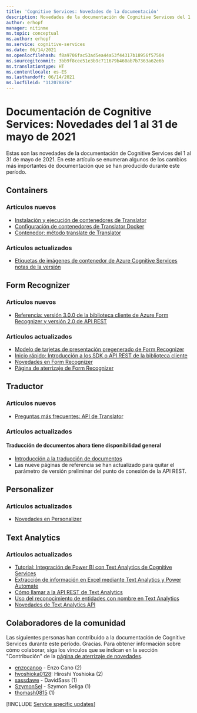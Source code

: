 ```yaml
---
title: 'Cognitive Services: Novedades de la documentación'
description: Novedades de la documentación de Cognitive Services del 1 al 31 de mayo de 2021.
author: erhopf
manager: nitinme
ms.topic: conceptual
ms.author: erhopf
ms.service: cognitive-services
ms.date: 06/14/2021
ms.openlocfilehash: f8a9706fac53ad5ea44a53f44317b18956f57504
ms.sourcegitcommit: 3bb9f8cee51e3b9c711679b460ab7b7363a62e6b
ms.translationtype: HT
ms.contentlocale: es-ES
ms.lasthandoff: 06/14/2021
ms.locfileid: "112078876"
---
```

# <a name="cognitive-services-docs-whats-new-for-may-1-2021---may-31-2021"></a>Documentación de Cognitive Services: Novedades del 1 al 31 de mayo de 2021

Estas son las novedades de la documentación de Cognitive Services del 1 al 31 de mayo de 2021. En este artículo se enumeran algunos de los cambios más importantes de documentación que se han producido durante este período.

## <a name="containers"></a>Containers

### <a name="new-articles"></a>Artículos nuevos

- [Instalación y ejecución de contenedores de Translator](translator/containers/translator-how-to-install-container.md)
- [Configuración de contenedores de Translator Docker](translator/containers/translator-container-configuration.md)
- [Contenedor: método translate de Translator](translator/containers/translator-container-supported-parameters.md)



### <a name="updated-articles"></a>Artículos actualizados

- [Etiquetas de imágenes de contenedor de Azure Cognitive Services notas de la versión](/azure/cognitive-services/containers/container-image-tags.md)

## <a name="form-recognizer"></a>Form Recognizer

### <a name="new-articles"></a>Artículos nuevos

- [Referencia: versión 3.0.0 de la biblioteca cliente de Azure Form Recognizer y versión 2.0 de API REST](/azure/cognitive-services/form-recognizer/api-v2-0/reference-sdk-api-v2-0.md)

### <a name="updated-articles"></a>Artículos actualizados

- [Modelo de tarjetas de presentación pregenerado de Form Recognizer](/azure/cognitive-services/form-recognizer/concept-business-cards.md)
- [Inicio rápido: Introducción a los SDK o API REST de la biblioteca cliente](/azure/cognitive-services/form-recognizer/quickstarts/client-library.md)
- [Novedades en Form Recognizer](/azure/cognitive-services/form-recognizer/whats-new.md)
- [Página de aterrizaje de Form Recognizer](/azure/cognitive-services/form-recognizer/form-recognizer.md)

## <a name="translator"></a>Traductor

### <a name="new-articles"></a>Artículos nuevos

- [Preguntas más frecuentes: API de Translator](translator/translator-faq.md)

### <a name="updated-articles"></a>Artículos actualizados

#### <a name="document-translation-is-now-ga"></a>Traducción de documentos ahora tiene disponibilidad general
- [Introducción a la traducción de documentos](translator/document-translation/get-started-with-document-translation.md)
- Las nueve páginas de referencia se han actualizado para quitar el parámetro de versión preliminar del punto de conexión de la API REST.
## <a name="personalizer"></a>Personalizer

### <a name="updated-articles"></a>Artículos actualizados

- [Novedades en Personalizer](/azure/cognitive-services/personalizer/whats-new.md)

## <a name="text-analytics"></a>Text Analytics

### <a name="updated-articles"></a>Artículos actualizados

- [Tutorial: Integración de Power BI con Text Analytics de Cognitive Services](/azure/cognitive-services/text-analytics/tutorials/tutorial-power-bi-key-phrases.md)
- [Extracción de información en Excel mediante Text Analytics y Power Automate](/azure/cognitive-services/text-analytics/tutorials/extract-excel-information.md)
- [Cómo llamar a la API REST de Text Analytics](/azure/cognitive-services/text-analytics/how-tos/text-analytics-how-to-call-api.md)
- [Uso del reconocimiento de entidades con nombre en Text Analytics](/azure/cognitive-services/text-analytics/how-tos/text-analytics-how-to-entity-linking.md)
- [Novedades de Text Analytics API](/azure/cognitive-services/text-analytics/whats-new.md)

## <a name="community-contributors"></a>Colaboradores de la comunidad

Las siguientes personas han contribuido a la documentación de Cognitive Services durante este período. Gracias. Para obtener información sobre cómo colaborar, siga los vínculos que se indican en la sección "Contribución" de la [página de aterrizaje de novedades](index.yml).

- [enzocanoo](https://github.com/enzocanoo) - Enzo Cano (2)
- [hyoshioka0128](https://github.com/hyoshioka0128): Hiroshi Yoshioka (2)
- [sassdawe](https://github.com/sassdawe) - DavidSass (1)
- [SzymonSel](https://github.com/SzymonSel) - Szymon Seliga (1)
- [thomash0815](https://github.com/thomash0815) (1)

[!INCLUDE [Service specific updates](./includes/service-specific-updates.md)]
